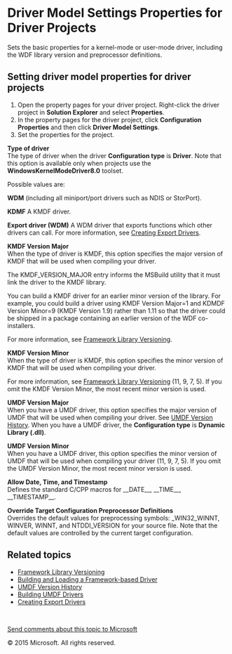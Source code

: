 <span id="vsdriver.driver_model_settings_properties_for_driver_projects"></span>Driver Model Settings Properties for Driver Projects
====================================================================================================================================

Sets the basic properties for a kernel-mode or user-mode driver, including the WDF library version and preprocessor definitions.

<span id="Setting_driver_model_properties_for_driver_projects"></span><span id="setting_driver_model_properties_for_driver_projects"></span><span id="SETTING_DRIVER_MODEL_PROPERTIES_FOR_DRIVER_PROJECTS"></span>Setting driver model properties for driver projects
---------------------------------------------------------------------------------------------------------------------------------------------------------------------------------------------------------------------------------------------------------------------

1.  Open the property pages for your driver project. Right-click the driver project in **Solution Explorer** and select **Properties**.
2.  In the property pages for the driver project, click **Configuration Properties** and then click **Driver Model Settings**.
3.  Set the properties for the project.

<span id="Type_of_driver"></span><span id="type_of_driver"></span><span id="TYPE_OF_DRIVER"></span>**Type of driver**  
The type of driver when the driver **Configuration type** is **Driver**. Note that this option is available only when projects use the **WindowsKernelModeDriver8.0** toolset.

Possible values are:

**WDM** (including all miniport/port drivers such as NDIS or StorPort).

**KDMF** A KMDF driver.

**Export driver (WDM)** A WDM driver that exports functions which other drivers can call. For more information, see [Creating Export Drivers](https://msdn.microsoft.com/en-us/Library/Windows/Hardware/Ff542891(v=vs.85).aspx).

<span id="KMDF_Version_Major"></span><span id="kmdf_version_major"></span><span id="KMDF_VERSION_MAJOR"></span>**KMDF Version Major**  
When the type of driver is KMDF, this option specifies the major version of KMDF that will be used when compiling your driver.

The KMDF\_VERSION\_MAJOR entry informs the MSBuild utility that it must link the driver to the KMDF library.

You can build a KMDF driver for an earlier minor version of the library. For example, you could build a driver using KMDF Version Major=1 and KDMDF Version Minor=9 (KMDF Version 1.9) rather than 1.11 so that the driver could be shipped in a package containing an earlier version of the WDF co-installers.

For more information, see [Framework Library Versioning](https://msdn.microsoft.com/en-us/Library/Windows/Hardware/Ff542842(v=vs.85).aspx).

<span id="KMDF_Version_Minor"></span><span id="kmdf_version_minor"></span><span id="KMDF_VERSION_MINOR"></span>**KMDF Version Minor**  
When the type of driver is KMDF, this option specifies the minor version of KMDF that will be used when compiling your driver.

For more information, see [Framework Library Versioning](https://msdn.microsoft.com/en-us/Library/Windows/Hardware/Ff542842(v=vs.85).aspx) (11, 9, 7, 5). If you omit the KMDF Version Minor, the most recent minor version is used.

<span id="UMDF_Version_Major"></span><span id="umdf_version_major"></span><span id="UMDF_VERSION_MAJOR"></span>**UMDF Version Major**  
When you have a UMDF driver, this option specifies the major version of UMDF that will be used when compiling your driver. See [UMDF Version History](https://msdn.microsoft.com/en-us/Library/Windows/Hardware/Ff561356(v=vs.85).aspx). When you have a UMDF driver, the **Configuration type** is **Dynamic Library (.dll)**.

<span id="UMDF_Version_Minor"></span><span id="umdf_version_minor"></span><span id="UMDF_VERSION_MINOR"></span>**UMDF Version Minor**  
When you have a UMDF driver, this option specifies the minor version of UMDF that will be used when compiling your driver (11, 9, 7, 5). If you omit the UMDF Version Minor, the most recent minor version is used.

<span id="Allow_Date__Time__and_Timestamp"></span><span id="allow_date__time__and_timestamp"></span><span id="ALLOW_DATE__TIME__AND_TIMESTAMP"></span>**Allow Date, Time, and Timestamp**  
Defines the standard C/CPP macros for \_\_DATE\_\_, \_\_TIME\_\_, \_\_TIMESTAMP\_\_.

<span id="Override_Target_Configuration_Preprocessor_Definitions"></span><span id="override_target_configuration_preprocessor_definitions"></span><span id="OVERRIDE_TARGET_CONFIGURATION_PREPROCESSOR_DEFINITIONS"></span>**Override Target Configuration Preprocessor Definitions**  
Overrides the default values for preprocessing symbols: \_WIN32\_WINNT, WINVER, WINNT, and NTDDI\_VERSION for your source file. Note that the default values are controlled by the current target configuration.

<span id="related_topics"></span>Related topics
-----------------------------------------------

* [Framework Library Versioning](https://msdn.microsoft.com/en-us/Library/Windows/Hardware/Ff542842(v=vs.85).aspx)
* [Building and Loading a Framework-based Driver](https://msdn.microsoft.com/en-us/Library/Windows/Hardware/Ff540730(v=vs.85).aspx)
* [UMDF Version History](umdf_version_history)
* [Building UMDF Drivers](https://msdn.microsoft.com/en-us/Library/Windows/Hardware/Ff540730(v=vs.85).aspx)
* [Creating Export Drivers](https://msdn.microsoft.com/en-us/Library/Windows/Hardware/Ff542891(v=vs.85).aspx)
 

 

[Send comments about this topic to Microsoft](mailto:wsddocfb@microsoft.com?subject=Documentation%20feedback%20[VsDriver\vsdriver]:%20Driver%20Model%20Settings%20Properties%20for%20Driver%20Projects%20%20RELEASE:%20(9/30/2015)&body=%0A%0APRIVACY%20STATEMENT%0A%0AWe%20use%20your%20feedback%20to%20improve%20the%20documentation.%20We%20don't%20use%20your%20email%20address%20for%20any%20other%20purpose,%20and%20we'll%20remove%20your%20email%20address%20from%20our%20system%20after%20the%20issue%20that%20you're%20reporting%20is%20fixed.%20While%20we're%20working%20to%20fix%20this%20issue,%20we%20might%20send%20you%20an%20email%20message%20to%20ask%20for%20more%20info.%20Later,%20we%20might%20also%20send%20you%20an%20email%20message%20to%20let%20you%20know%20that%20we've%20addressed%20your%20feedback.%0A%0AFor%20more%20info%20about%20Microsoft's%20privacy%20policy,%20see%20http://privacy.microsoft.com/en-us/default.aspx. "Send comments about this topic to Microsoft")

© 2015 Microsoft. All rights reserved.
